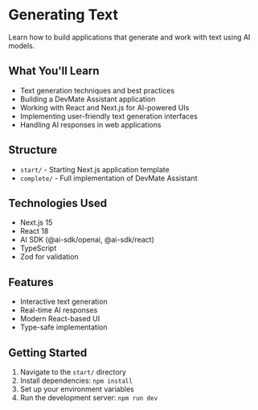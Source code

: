 # Generating Text

Learn how to build applications that generate and work with text using AI models.

## What You'll Learn

- Text generation techniques and best practices
- Building a DevMate Assistant application
- Working with React and Next.js for AI-powered UIs
- Implementing user-friendly text generation interfaces
- Handling AI responses in web applications

## Structure

- `start/` - Starting Next.js application template
- `complete/` - Full implementation of DevMate Assistant

## Technologies Used

- Next.js 15
- React 18
- AI SDK (@ai-sdk/openai, @ai-sdk/react)
- TypeScript
- Zod for validation

## Features

- Interactive text generation
- Real-time AI responses
- Modern React-based UI
- Type-safe implementation

## Getting Started

1. Navigate to the `start/` directory
2. Install dependencies: `npm install`
3. Set up your environment variables
4. Run the development server: `npm run dev`